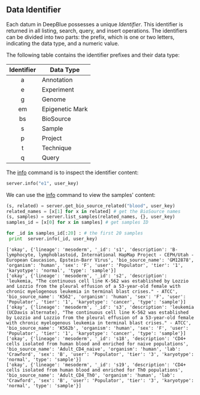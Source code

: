 ## Data Identifier

Each datum in DeepBlue possesses a unique *Identifier*.
This identifier is returned in all listing, search, query, and insert operations.
The identifiers can be divided into two parts: the prefix, which is one or two letters,
indicating the data type, and a numeric value.

The following table contains the identifier prefixes and their data type:

| Identifier | Data Type       |
|:----------:|-----------------|
| a          | Annotation      |
| e          | Experiment      |
| g          | Genome          |
| em         | Epigenetic Mark |
| bs         | BioSource      |
| s          | Sample          |
| p          | Project         |
| t          | Technique       |
| q          | Query           |

The [info](http://deepblue.mpi-inf.mpg.de/api.php#api-info) command is to inspect the identifier content:
```python
server.info("e1", user_key)
```


We can use the [info](http://deepblue.mpi-inf.mpg.de/api.php#api-info) command to view the samples' content:

```python
(s, related) = server.get_bio_source_related("blood", user_key)
related_names = [x[1] for x in related] # get the BioSource names
(s, samples) = server.list_samples(related_names, {}, user_key)
samples_id = [x[0] for x in samples] # get samples ID

for _id in samples_id[:20] : # the first 20 samples
 print  server.info(_id, user_key)
```

```
['okay', {'lineage': 'mesoderm', '_id': 's1', 'description': 'B-lymphocyte, lymphoblastoid, International HapMap Project - CEPH/Utah - European Caucasion, Epstein-Barr Virus', 'bio_source_name': 'GM12878', 'organism': 'human', 'sex': 'F', 'user': 'Populator', 'tier': '1', 'karyotype': 'normal', 'type': 'sample'}]
['okay', {'lineage': 'mesoderm', '_id': 's2', 'description': 'leukemia, "The continuous cell line K-562 was established by Lozzio and Lozzio from the pleural effusion of a 53-year-old female with chronic myelogenous leukemia in terminal blast crises." - ATCC', 'bio_source_name': 'K562', 'organism': 'human', 'sex': 'F', 'user': 'Populator', 'tier': '1', 'karyotype': 'cancer', 'type': 'sample'}]
['okay', {'lineage': 'mesoderm', '_id': 's3', 'description': 'leukemia (UCDavis alternate), "The continuous cell line K-562 was established by Lozzio and Lozzio from the pleural effusion of a 53-year-old female with chronic myelogenous leukemia in terminal blast crises." - ATCC', 'bio_source_name': 'K562b', 'organism': 'human', 'sex': 'F', 'user': 'Populator', 'tier': '1', 'karyotype': 'cancer', 'type': 'sample'}]
['okay', {'lineage': 'mesoderm', '_id': 's18', 'description': 'CD4+ cells isolated from human blood and enriched for naive populations', 'bio_source_name': 'Adult_CD4_naive', 'organism': 'human', 'lab': 'Crawford', 'sex': 'B', 'user': 'Populator', 'tier': '3', 'karyotype': 'normal', 'type': 'sample'}]
['okay', {'lineage': 'mesoderm', '_id': 's19', 'description': 'CD4+ cells isolated from human blood and enriched for Th0 populations', 'bio_source_name': 'Adult_CD4_Th0', 'organism': 'human', 'lab': 'Crawford', 'sex': 'B', 'user': 'Populator', 'tier': '3', 'karyotype': 'normal', 'type': 'sample'}]
```
